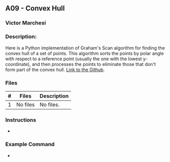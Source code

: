 ## A09 - Convex Hull
### Victor Marchesi
### Description:

Here is a Python implementation of Graham's Scan algorithm for finding the convex hull of a set of points. This algorithm sorts the points by polar angle with respect to a reference point (usually the one with the lowest y-coordinate), and then processes the points to eliminate those that don't form part of the convex hull. 
[Link to the Github](https://github.com/rugbyprof/4883-Programming_Techniques/tree/master/Assignments/A09).

### Files

|   #   | Files    | Description                      |
| :---: | -------- | -------------------------------- |
|   1   | No files | No files. |


### Instructions

- 


### Example Command

- 